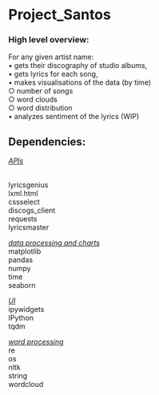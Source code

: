 # Project_Santos

### High level overview:

For any given artist name: <br>
• gets their discography of studio albums, <br>
• gets lyrics for each song,<br>
• makes visualisations of the data (by time)<br>
   ○ number of songs<br>
   ○ word clouds<br>
   ○ word distribution<br>
• analyzes sentiment of the lyrics (WIP)<br>

## Dependencies:

<p style="text-decoration: underline;"><i>APIs</i></p><br>
lyricsgenius<br>
lxml.html<br>
cssselect<br>
discogs_client<br>
requests<br>
lyricsmaster<br>

<u><i>data processing and charts</i></u><br>
matplotlib<br>
pandas<br>
numpy<br>
time<br>
seaborn<br>

<u><i>UI</i></u><br>
ipywidgets<br>
IPython<br>
tqdm<br>

<u><i>word processing</i></u><br>
re<br>
os<br>
nltk<br>
string<br>
wordcloud<br>
